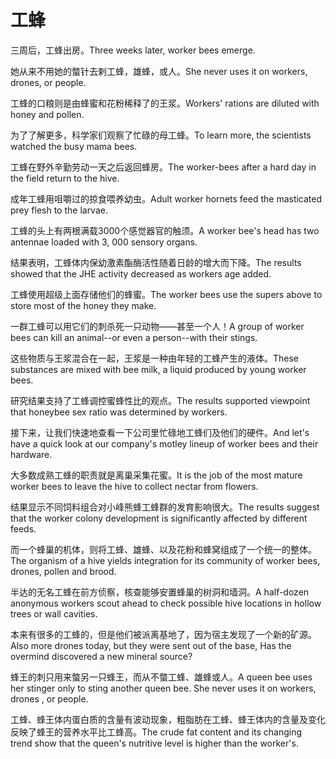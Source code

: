 # 工蜂

<p><span class="chinese">三周后，工蜂出房。</span><span class="english">Three weeks later, worker bees emerge.</span></p>

<p><span class="chinese">她从来不用她的螫针去剌工蜂，雄蜂，或人。</span><span class="english">She never uses it on workers, drones, or people.</span></p>

<p><span class="chinese">工蜂的口粮则是由蜂蜜和花粉稀释了的王浆。</span><span class="english">Workers' rations are diluted with honey and pollen.</span></p>

<p><span class="chinese">为了了解更多，科学家们观察了忙碌的母工蜂。</span><span class="english">To learn more, the scientists watched the busy mama bees.</span></p>

<p><span class="chinese">工蜂在野外辛勤劳动一天之后返回蜂房。</span><span class="english">The worker-bees after a hard day in the field return to the hive.</span></p>

<p><span class="chinese">成年工蜂用咀嚼过的掠食喂养幼虫。</span><span class="english">Adult worker hornets feed the masticated prey flesh to the larvae.</span></p>

<p><span class="chinese">工蜂的头上有两根满载3000个感觉器官的触须。</span><span class="english">A worker bee's head has two antennae loaded with 3, 000 sensory organs.</span></p>

<p><span class="chinese">结果表明，工蜂体内保幼激素酯酶活性随着日龄的增大而下降。</span><span class="english">The results showed that the JHE activity decreased as workers age added.</span></p>

<p><span class="chinese">工蜂使用超级上面存储他们的蜂蜜。</span><span class="english">The worker bees use the supers above to store most of the honey they make.</span></p>

<p><span class="chinese">一群工蜂可以用它们的刺杀死一只动物——甚至一个人！</span><span class="english">A group of worker bees can kill an animal--or even a person--with their stings.</span></p>

<p><span class="chinese">这些物质与王浆混合在一起，王浆是一种由年轻的工蜂产生的液体。</span><span class="english">These substances are mixed with bee milk, a liquid produced by young worker bees.</span></p>

<p><span class="chinese">研究结果支持了工蜂调控蜜蜂性比的观点。</span><span class="english">The results supported viewpoint that honeybee sex ratio was determined by workers.</span></p>

<p><span class="chinese">接下来，让我们快速地查看一下公司里忙碌地工蜂们及他们的硬件。</span><span class="english">And let's have a quick look at our company's motley lineup of worker bees and their hardware.</span></p>

<p><span class="chinese">大多数成熟工蜂的职责就是离巢采集花蜜。</span><span class="english">It is the job of the most mature worker bees to leave the hive to collect nectar from flowers.</span></p>

<p><span class="chinese">结果显示不同饲料组合对小峰熊蜂工蜂群的发育影响很大。</span><span class="english">The results suggest that the worker colony development is significantly affected by different feeds.</span></p>

<p><span class="chinese">而一个蜂巢的机体，则将工蜂、雄蜂、以及花粉和蜂窝组成了一个统一的整体。</span><span class="english">The organism of a hive yields integration for its community of worker bees, drones, pollen and brood.</span></p>

<p><span class="chinese">半达的无名工蜂在前方侦察，核查能够安置蜂巢的树洞和墙洞。</span><span class="english">A half-dozen anonymous workers scout ahead to check possible hive locations in hollow trees or wall cavities.</span></p>

<p><span class="chinese">本来有很多的工蜂的，但是他们被派离基地了，因为宿主发现了一个新的矿源。</span><span class="english">Also more drones today, but they were sent out of the base, Has the overmind discovered a new mineral source?</span></p>

<p><span class="chinese">蜂王的刺只用来螫另一只蜂王，而从不螫工蜂、雄蜂或人。</span><span class="english">A queen bee uses her stinger only to sting another queen bee. She never uses it on workers, drones , or people.</span></p>

<p><span class="chinese">工蜂、蜂王体内蛋白质的含量有波动现象，粗脂肪在工蜂、蜂王体内的含量及变化反映了蜂王的营养水平比工蜂高。</span><span class="english">The crude fat content and its changing trend show that the queen's nutritive level is higher than the worker's.</span></p>

